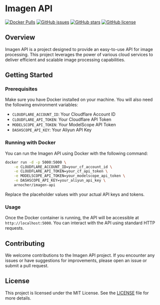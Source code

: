 # Imagen API

[![Docker Pulls](https://img.shields.io/docker/pulls/arnocher/imagen-api)](https://hub.docker.com/r/arnocher/imagen-api)
[![GitHub issues](https://img.shields.io/github/issues/kressety/imagen-api)](https://github.com/kressety/imagen-api/issues)
[![GitHub stars](https://img.shields.io/github/stars/kressety/imagen-api)](https://github.com/kressety/imagen-api/stargazers)
[![GitHub license](https://img.shields.io/github/license/kressety/imagen-api)](https://github.com/kressety/imagen-api/blob/main/LICENSE)

## Overview

Imagen API is a project designed to provide an easy-to-use API for image processing. This project leverages the power of various cloud services to deliver efficient and scalable image processing capabilities.

## Getting Started

### Prerequisites

Make sure you have Docker installed on your machine. You will also need the following environment variables:

- `CLOUDFLARE_ACCOUNT_ID`: Your Cloudflare Account ID
- `CLOUDFLARE_API_TOKEN`: Your Cloudflare API Token
- `MODELSCOPE_API_TOKEN`: Your ModelScope API Token
- `DASHSCOPE_API_KEY`: Your Aliyun API Key

### Running with Docker

You can run the Imagen API using Docker with the following command:

```sh
docker run -d -p 5000:5000 \
    -e CLOUDFLARE_ACCOUNT_ID=your_cf_account_id \
    -e CLOUDFLARE_API_TOKEN=your_cf_api_token \
    -e MODELSCOPE_API_TOKEN=your_modelscope_api_token \
    -e DASHSCOPE_API_KEY=your_aliyun_api_key \
    arnocher/imagen-api
```

Replace the placeholder values with your actual API keys and tokens.

### Usage

Once the Docker container is running, the API will be accessible at `http://localhost:5000`. You can interact with the API using standard HTTP requests.

## Contributing

We welcome contributions to the Imagen API project. If you encounter any issues or have suggestions for improvements, please open an issue or submit a pull request.

## License

This project is licensed under the MIT License. See the [LICENSE](LICENSE) file for more details.
